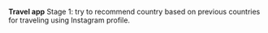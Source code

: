 <b>Travel app</b>
Stage 1: try to recommend country based on previous countries for traveling using Instagram profile.